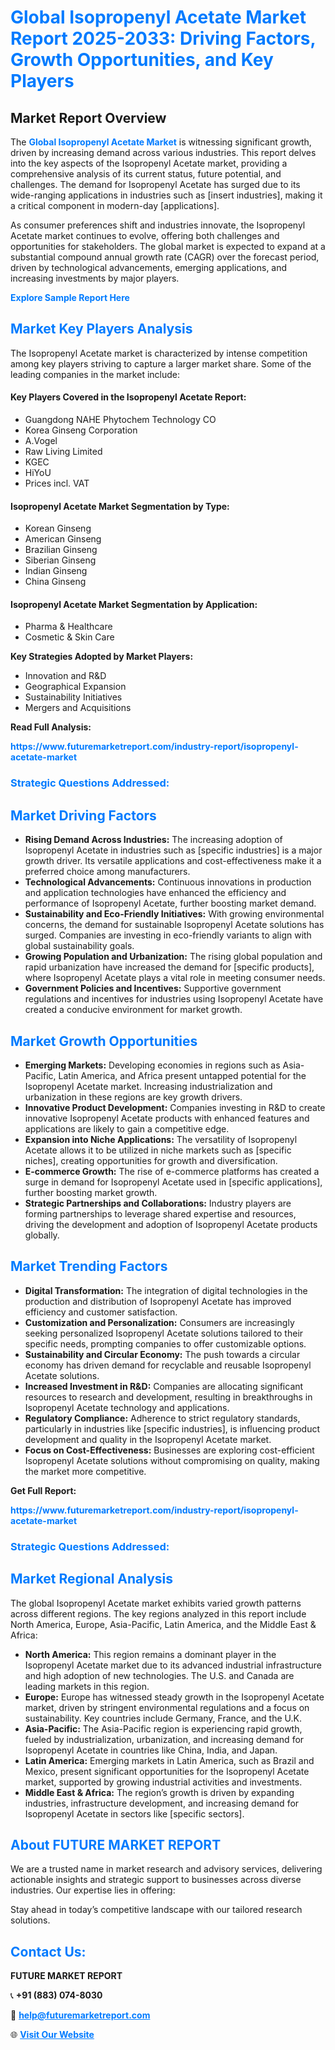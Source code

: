 <h1 style="color: #007BFF;">Global Isopropenyl Acetate Market Report 2025-2033: Driving Factors, Growth Opportunities, and Key Players</h1>

<section id="overview">
<h2>Market Report Overview</h2>
<p>The <a href="https://www.futuremarketreport.com/industry-report/isopropenyl-acetate-market" style="color: #007BFF; text-decoration: none;"><strong>Global Isopropenyl Acetate Market</strong></a> is witnessing significant growth, driven by increasing demand across various industries. This report delves into the key aspects of the Isopropenyl Acetate market, providing a comprehensive analysis of its current status, future potential, and challenges. The demand for Isopropenyl Acetate has surged due to its wide-ranging applications in industries such as [insert industries], making it a critical component in modern-day [applications].</p>
<p>As consumer preferences shift and industries innovate, the Isopropenyl Acetate market continues to evolve, offering both challenges and opportunities for stakeholders. The global market is expected to expand at a substantial compound annual growth rate (CAGR) over the forecast period, driven by technological advancements, emerging applications, and increasing investments by major players.</p>
</section>

<section id="overview">
<p><a href="https://www.futuremarketreport.com/request-sample/reportId=32961" style="color: #007BFF; text-decoration: none;"><strong>Explore Sample Report Here</strong></a></p>
</section>

<section id="key-players">
<h2 style="color: #007BFF;">Market Key Players Analysis</h2>
<p>The Isopropenyl Acetate market is characterized by intense competition among key players striving to capture a larger market share. Some of the leading companies in the market include:</p>
<h4>Key Players Covered in the Isopropenyl Acetate Report:</h4>
<ul><li>Guangdong NAHE Phytochem Technology CO</li><li>Korea Ginseng Corporation</li><li>A.Vogel</li><li>Raw Living Limited</li><li>KGEC</li><li>HiYoU</li><li>Prices incl. VAT</li></ul>
<h4>Isopropenyl Acetate Market Segmentation by Type:</h4>
<ul><li>Korean Ginseng</li><li>American Ginseng</li><li>Brazilian Ginseng</li><li>Siberian Ginseng</li><li>Indian Ginseng</li><li>China Ginseng</li></ul>

<h4>Isopropenyl Acetate Market Segmentation by Application:</h4>
<ul><li>Pharma &amp; Healthcare</li><li>Cosmetic &amp; Skin Care</li></ul>
<p><strong>Key Strategies Adopted by Market Players:</strong></p>
<ul>
<li>Innovation and R&D</li>
<li>Geographical Expansion</li>
<li>Sustainability Initiatives</li>
<li>Mergers and Acquisitions</li>
</ul>
</section>

<section>
<p><strong>Read Full Analysis: </strong></p><a href="https://www.futuremarketreport.com/industry-report/isopropenyl-acetate-market" style="color: #007BFF; text-decoration: none;"><strong>https://www.futuremarketreport.com/industry-report/isopropenyl-acetate-market</strong></a>
<h3 style="color: #007BFF;">Strategic Questions Addressed:</h3>
</section>

<section id="driving-factors">
<h2 style="color: #007BFF;">Market Driving Factors</h2>
<ul>
<li><strong>Rising Demand Across Industries:</strong> The increasing adoption of Isopropenyl Acetate in industries such as [specific industries] is a major growth driver. Its versatile applications and cost-effectiveness make it a preferred choice among manufacturers.</li>
<li><strong>Technological Advancements:</strong> Continuous innovations in production and application technologies have enhanced the efficiency and performance of Isopropenyl Acetate, further boosting market demand.</li>
<li><strong>Sustainability and Eco-Friendly Initiatives:</strong> With growing environmental concerns, the demand for sustainable Isopropenyl Acetate solutions has surged. Companies are investing in eco-friendly variants to align with global sustainability goals.</li>
<li><strong>Growing Population and Urbanization:</strong> The rising global population and rapid urbanization have increased the demand for [specific products], where Isopropenyl Acetate plays a vital role in meeting consumer needs.</li>
<li><strong>Government Policies and Incentives:</strong> Supportive government regulations and incentives for industries using Isopropenyl Acetate have created a conducive environment for market growth.</li>
</ul>
</section>

<section id="growth-opportunities">
<h2 style="color: #007BFF;">Market Growth Opportunities</h2>
<ul>
<li><strong>Emerging Markets:</strong> Developing economies in regions such as Asia-Pacific, Latin America, and Africa present untapped potential for the Isopropenyl Acetate market. Increasing industrialization and urbanization in these regions are key growth drivers.</li>
<li><strong>Innovative Product Development:</strong> Companies investing in R&D to create innovative Isopropenyl Acetate products with enhanced features and applications are likely to gain a competitive edge.</li>
<li><strong>Expansion into Niche Applications:</strong> The versatility of Isopropenyl Acetate allows it to be utilized in niche markets such as [specific niches], creating opportunities for growth and diversification.</li>
<li><strong>E-commerce Growth:</strong> The rise of e-commerce platforms has created a surge in demand for Isopropenyl Acetate used in [specific applications], further boosting market growth.</li>
<li><strong>Strategic Partnerships and Collaborations:</strong> Industry players are forming partnerships to leverage shared expertise and resources, driving the development and adoption of Isopropenyl Acetate products globally.</li>
</ul>
</section>

<section id="trending-factors">
<h2 style="color: #007BFF;">Market Trending Factors</h2>
<ul>
<li><strong>Digital Transformation:</strong> The integration of digital technologies in the production and distribution of Isopropenyl Acetate has improved efficiency and customer satisfaction.</li>
<li><strong>Customization and Personalization:</strong> Consumers are increasingly seeking personalized Isopropenyl Acetate solutions tailored to their specific needs, prompting companies to offer customizable options.</li>
<li><strong>Sustainability and Circular Economy:</strong> The push towards a circular economy has driven demand for recyclable and reusable Isopropenyl Acetate solutions.</li>
<li><strong>Increased Investment in R&D:</strong> Companies are allocating significant resources to research and development, resulting in breakthroughs in Isopropenyl Acetate technology and applications.</li>
<li><strong>Regulatory Compliance:</strong> Adherence to strict regulatory standards, particularly in industries like [specific industries], is influencing product development and quality in the Isopropenyl Acetate market.</li>
<li><strong>Focus on Cost-Effectiveness:</strong> Businesses are exploring cost-efficient Isopropenyl Acetate solutions without compromising on quality, making the market more competitive.</li>
</ul>
</section>

<section>
<p><strong>Get Full Report: </strong></p><a href="https://www.futuremarketreport.com/industry-report/isopropenyl-acetate-market" style="color: #007BFF; text-decoration: none;"><strong>https://www.futuremarketreport.com/industry-report/isopropenyl-acetate-market</strong></a>
<h3 style="color: #007BFF;">Strategic Questions Addressed:</h3>
</section>


<section id="regional-analysis">
<h2 style="color: #007BFF;">Market Regional Analysis</h2>
<p>The global Isopropenyl Acetate market exhibits varied growth patterns across different regions. The key regions analyzed in this report include North America, Europe, Asia-Pacific, Latin America, and the Middle East & Africa:</p>
<ul>
<li><strong>North America:</strong> This region remains a dominant player in the Isopropenyl Acetate market due to its advanced industrial infrastructure and high adoption of new technologies. The U.S. and Canada are leading markets in this region.</li>
<li><strong>Europe:</strong> Europe has witnessed steady growth in the Isopropenyl Acetate market, driven by stringent environmental regulations and a focus on sustainability. Key countries include Germany, France, and the U.K.</li>
<li><strong>Asia-Pacific:</strong> The Asia-Pacific region is experiencing rapid growth, fueled by industrialization, urbanization, and increasing demand for Isopropenyl Acetate in countries like China, India, and Japan.</li>
<li><strong>Latin America:</strong> Emerging markets in Latin America, such as Brazil and Mexico, present significant opportunities for the Isopropenyl Acetate market, supported by growing industrial activities and investments.</li>
<li><strong>Middle East & Africa:</strong> The region’s growth is driven by expanding industries, infrastructure development, and increasing demand for Isopropenyl Acetate in sectors like [specific sectors].</li>
</ul>
</section>

<footer>
<h2 style="color: #007BFF;">About FUTURE MARKET REPORT</h2>
<p>We are a trusted name in market research and advisory services, delivering actionable insights and strategic support to businesses across diverse industries. Our expertise lies in offering:</p>

<p>Stay ahead in today’s competitive landscape with our tailored research solutions.</p>

<h2 style="color: #007BFF;">Contact Us:</h2>
<p><strong>FUTURE MARKET REPORT</strong></p>
<p>📞 <strong>+91 (883) 074-8030</strong></p>
<p>📧 <strong><a href="mailto:help@futuremarketreport.com" style="color: #007BFF;">help@futuremarketreport.com</a></strong></p>
<p>🌐 <strong><a href="https://www.futuremarketreport.com/" style="color: #007BFF;">Visit Our Website</a></strong></p>
</footer>